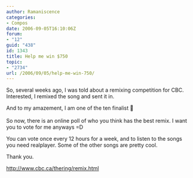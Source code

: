 ```yaml
---
author: Ramaniscence
categories:
- Compos
date: 2006-09-05T16:10:06Z
forum:
- "12"
guid: "438"
id: 1343
title: Help me win $750
topic:
- "2734"
url: /2006/09/05/help-me-win-750/
---
```


<span class="postbody">So, several weeks ago, I was told about a remixing competition for CBC. Interested, I remixed the song and sent it in.</p> 

<p>
  And to my amazement, I am one of the ten finalist 🙂<a target="_blank" href="http://www.cbc.ca/thering/remix.html"></a><br /></span><br /> <span class="postbody">So now, there is an online poll of who you think has the best remix. I want you to vote for me anyways =D</p> 
  
  <p>
    You can vote once every 12 hours for a week, and to listen to the songs<br /> you need realplayer. Some of the other songs are pretty cool.
  </p>
  
  <p>
    Thank you.
  </p>
  
  <p>
    <a target="_blank" href="http://www.cbc.ca/thering/remix.html">http://www.cbc.ca/thering/remix.html</a></span>
  </p>